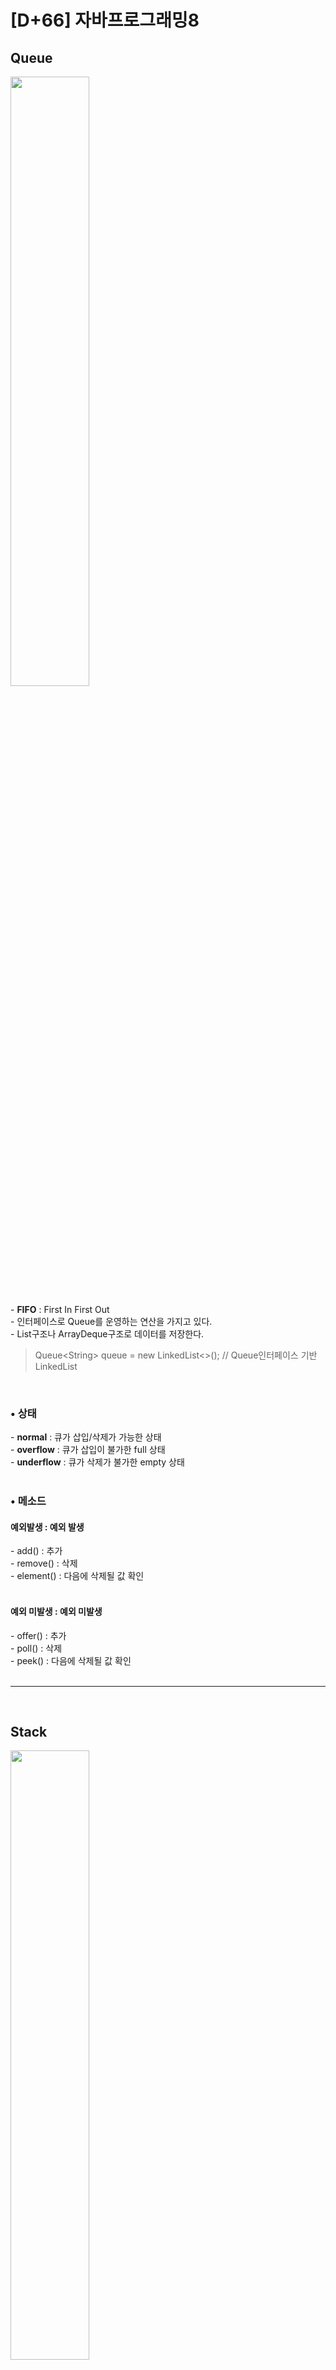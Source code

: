 # [D+66] 자바프로그래밍8

## Queue

<img src="https://img1.daumcdn.net/thumb/R1280x0/?scode=mtistory2&fname=https%3A%2F%2Fblog.kakaocdn.net%2Fdn%2Fcemj6P%2FbtrVsmTKNQV%2FN8hfoXx8zZhXD30405lKo1%2Fimg.png" width="50%"/>

\- <b>FIFO</b> : First In First Out<br>
\- 인터페이스로 Queue를 운영하는 연산을 가지고 있다.<br>
\- List구조나 ArrayDeque구조로 데이터를 저장한다.<br>

>Queue&lt;String&gt; queue = new LinkedList<>(); // Queue인터페이스 기반 LinkedList<br>

<br>
 
### • 상태

\- <b>normal</b> : 큐가 삽입/삭제가 가능한 상태<br>
\- <b>overflow</b> : 큐가 삽입이 불가한 full 상태<br>
\- <b>underflow</b> : 큐가 삭제가 불가한 empty 상태<br><br>

### • 메소드

#### <b>예외발생 : 예외 발생</b>

\- add() : 추가<br>
\- remove() : 삭제<br>
\- element() : 다음에 삭제될 값 확인<br><br>

#### <b>예외 미발생 : 예외 미발생</b>

\- offer() : 추가<br>
\- poll() : 삭제<br>
\- peek() : 다음에 삭제될 값 확인<br><br>

---

<br>

## Stack

<img src="https://img1.daumcdn.net/thumb/R1280x0/?scode=mtistory2&fname=https%3A%2F%2Fblog.kakaocdn.net%2Fdn%2F6Ezow%2FbtrVtGFOsV5%2FTqCnADgPVtDdLkp7PO9UXk%2Fimg.png" width="50%"/>

\- <b>LIFO</b> : Last In First Out<br>
\- Deque 인터페이스를 사용해 스택을 구현한다.<br>

>스택은 이전에 vector와 stack으로 구현할 수 있었는데 non-thread-safty 문제로 인해 요즘은 잘 사용하지않고, Deque으로 대신 사용한다.<br><br>

>그렇기 때문에 Stack의 메소드를 잘 사용하고 리더빌리티를 높이기 위해서 <b>래핑클래스</b>를 만들어서 사용할 수 있다.<br>

\- List구조나 ArrayDeque구조로 데이터를 저장한다.<br>

>Deque&lt;String&gt; deq= new LinkedList<>(); // Deque인터페이스 기반 LinkedList<br>

<br>

### • 상태

\- <b>normal</b> : 스택이 삽입/삭제가 가능한 상태<br>
\- <b>overflow</b> : 스택이 삽입이 불가한 full 상태<br>
\- <b>underflow</b> : 스택이 삭제가 불가한 empty 상태<br><br>

---

<br>

## Deque

<img src="https://img1.daumcdn.net/thumb/R1280x0/?scode=mtistory2&fname=https%3A%2F%2Fblog.kakaocdn.net%2Fdn%2FdebFj4%2FbtrVt3Ht4OA%2FFK9Lk9CZtDl6xJr1Vtbw1k%2Fimg.png" width="90%"/>

\- 큐와 스택을 구현하기 위한 종합적인 인터페이스 이다.<br><br>

### • Deque의 연산

#### <b>예외가 있음</b>

\- addFirst() : 넣기<br>
\- removeFirst() : 빼기<br>
\- getFirst() : 확인하기<br><br>

\- addLast() : 뒤로 넣기<br>
\- removeLast() : 뒤에서 빼기<br>
\- getLast() : 뒤에서 확인하기<br><br>

#### <b>예외가 없음</b>

\- offerFirst() : 넣기<br>
\- pollFirst() : 빼기<br>
\- peekFirst() : 확인하기<br><br>

\- offerLast() : 뒤로 넣기<br>
\- pollLast() : 뒤에서 빼기<br>
\- peekLast() : 뒤에서 확인하기<br><br>

---

<br>

## Map&lt;K, V&gt; 인터페이스

\- key-value 구조로된 Data를 저장하기 위한 JAVA Collection 자료구조 이다.<br>
\- 컬렉션들 중에서 독립적인 특징을 가지고 있기 때문에 반복자(iterator)를 상속받지 않는다.<br><br>

#### <b>특징</b>

\- key가 독립적이다.<br>
\- value값은 동일한 값이 있을 수 있다.<br>
\- key와 value는 1:1 대응이다.<br><br>

### • Map의 종류

#### <b>Map&lt;K, V&gt;</b>

\- K: key, 데이터 식별자<br>
\- V: value, 실제 데이터<br>
\- 즉 Key-Value의 쌍으로 데이터를 유지하기 위한 인터페이스<br>
\- iterable을 상속하지 않음<br><br>

#### <b>HashMap&lt;K, V&gt;</b>

\- Hash알고리즘 기반의 분류기능을 가진 Map 구조<br><br>

#### <b>TreeMap&lt;K, V&gt;</b>

\- 정렬제공<br>
\- Tree구조 Map

<br><br>

[티스토리 바로가기](https://onelight-stay.tistory.com/689)
